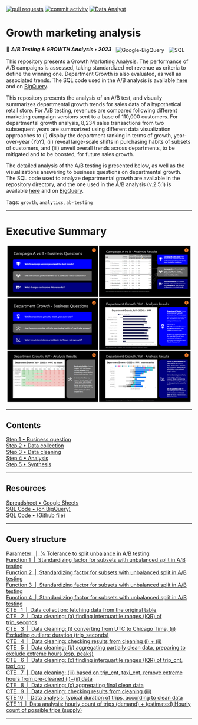 <!-- -------------------------------------------------------------------------------------------------------------------------------------->
<!-- Metadata badges -->

[![pull requests](https://img.shields.io/github/issues-pr-closed/isis-santos-costa/growth-marketing?color=brightgreen)](https://github.com/isis-santos-costa/growth-marketing/pulls?q=is%3Apr)
[![commit activity](https://img.shields.io/github/commit-activity/y/isis-santos-costa/growth-marketing)](https://github.com/isis-santos-costa/growth-marketing/)
[![Data Analyst](https://img.shields.io/badge/%20data%20analyst-%E2%98%95-purple)](https://www.linkedin.com/in/isis-santos-costa/)   

<!-- -------------------------------------------------------------------------------------------------------------------------------------->
<!-- Intro -->
#  Growth marketing analysis
🧐 __*A/B Testing & GROWTH Analysis • 2023*__
&nbsp;&nbsp;<img src='https://github.com/isis-santos-costa/growth-marketing/assets/58894233/f07607fb-0030-4d13-9b93-6cbb66a5ef57' height=36 alt='Google-BigQuery' valign='middle'></img>
&nbsp;&nbsp;<img src='https://github.com/isis-santos-costa/growth-marketing/assets/58894233/7cf85c82-ca7d-4d2e-a1c0-b22a78ae42a2' height=36 alt='SQL' valign='middle'></img>  

This repository presents a Growth Marketing Analysis. The performance of A/B campaigns is assessed, taking standardized net revenue as criteria to define the winning one. Department Growth is also evaluated, as well as associated trends. The SQL code used in the A/B analysis is available [here](campaign_a_vs_b.sql) and on [BigQuery](https://console.cloud.google.com/bigquery?sq=223570122894:efedb7a9dfbc4c10a43f292f210d4ff2).

This repository presents the analysis of an A/B test, and visually summarizes departmental growth trends for sales data of a hypothetical retail store. For A/B testing, revenues are compared following different marketing campaign versions sent to a base of 110,000 customers. For departmental growth analysis, 8,234 sales transactions from two subsequent years are summarized using different data visualization approaches to (i) display the department ranking in terms of growth, year-over-year (YoY), (ii) reveal large-scale shifts in purchasing habits of subsets of customers, and (iii) unveil overall trends across departments, to be mitigated and to be boosted, for future sales growth.  

The detailed analysis of the A/B testing is presented below, as well as the visualizations answering to business questions on departmental growth. The SQL code used to analyze departmental growth are available in the repository directory, and the one used in the A/B analysis (v.2.5.1) is available [here](https://github.com/isis-santos-costa/growth-marketing/blob/51b0ab7d7a5aef18f99a279130488e04b6bc50f7/campaign_a_vs_b.sql) and on [BigQuery](https://console.cloud.google.com/bigquery?sq=223570122894:545353684b9a417e91434b62d2a23de2).  


Tags: `growth`, `analytics`, `ab-testing`  

___

<!-- -------------------------------------------------------------------------------------------------------------------------------------->
<!-- Body -->
# Executive Summary

[<img src='img/growth-marketing-analysis.png' />](https://docs.google.com/presentation/d/e/2PACX-1vT2yxVCsu9-GdrpG_4nMwfy12o2fSy7Lo31T8bFn3PI9Ic8AArolBb5uaBdZHwtF8L3aUkPv_ONVJCv/pub?start=true&loop=false&delayms=60000)
___

<!---------------------------------------------------------------------------------------------------------------------------------------->
<!-- Contents -->

## Contents  

[Step 1 • Business question](#step-1--business-question)  
[Step 2 • Data collection](#step-2--data-collection)  
[Step 3 • Data cleaning](#step-3--data-cleaning)  
[Step 4 • Analysis](#step-4--analysis)  
[Step 5 • Synthesis](#step-5--synthesis)  

___

<!---------------------------------------------------------------------------------------------------------------------------------------->
<!-- Resources -->

## Resources  

[Spreadsheet • Google Sheets](https://docs.google.com/spreadsheets/d/1H8AvUnwQO8APc5vr6cfUISoxNP9Sx38o/edit?usp=sharing&ouid=106534574815446903983&rtpof=true&sd=true)  
[SQL Code • (on BigQuery)](https://console.cloud.google.com/bigquery?sq=223570122894:545353684b9a417e91434b62d2a23de2)  
[SQL Code • (Github file)](https://github.com/isis-santos-costa/growth-marketing/blob/51b0ab7d7a5aef18f99a279130488e04b6bc50f7/campaign_a_vs_b.sql)  

___

<!---------------------------------------------------------------------------------------------------------------------------------------->
<!-- Query structure -->

## Query structure  

[Parameter &nbsp; |&nbsp; % Tolerance to split unbalance in A/B testing]()  
[Function 1 &nbsp;|&nbsp; Standardizing factor for subsets with unbalanced split in A/B testing]()  
[Function 2 &nbsp;|&nbsp; Standardizing factor for subsets with unbalanced split in A/B testing]()  
[Function 3 &nbsp;|&nbsp; Standardizing factor for subsets with unbalanced split in A/B testing]()  
[Function 4 &nbsp;|&nbsp; Standardizing factor for subsets with unbalanced split in A/B testing]()  
[CTE &nbsp;&nbsp;1 &nbsp;|&nbsp; Data collection: fetching data from the original table]()  
[CTE &nbsp;&nbsp;2 &nbsp;|&nbsp; Data cleaning: (a) finding interquartile ranges (IQR) of trip_seconds]()  
[CTE &nbsp;&nbsp;3 &nbsp;|&nbsp; Data cleaning: (i) converting from UTC to Chicago Time, (ii) Excluding outliers: duration (trip_seconds)]()  
[CTE &nbsp;&nbsp;4 &nbsp;|&nbsp; Data cleaning: checking results from cleaning (i) + (ii)]()  
[CTE &nbsp;&nbsp;5 &nbsp;|&nbsp; Data cleaning: (b) aggregating partially clean data, preparing to exclude extreme hours (esp. peaks)]()  
[CTE &nbsp;&nbsp;6 &nbsp;|&nbsp; Data cleaning: (c) finding interquartile ranges (IQR) of trip_cnt, taxi_cnt]()  
[CTE &nbsp;&nbsp;7 &nbsp;|&nbsp; Data cleaning: (iii) based on trip_cnt, taxi_cnt, remove extreme hours from pre-cleaned (i)+(ii) data]()  
[CTE &nbsp;&nbsp;8 &nbsp;|&nbsp; Data cleaning: (c) aggregating final clean data]()  
[CTE &nbsp;&nbsp;9 &nbsp;|&nbsp; Data cleaning: checking results from cleaning (iii)]()  
[CTE 10 &nbsp;|&nbsp; Data analysis: typical duration of trips, according to clean data]()  
[CTE 11 &nbsp;|&nbsp; Data analysis: hourly count of trips (demand) + (estimated) Hourly count of possible trips (supply)]()  

___

